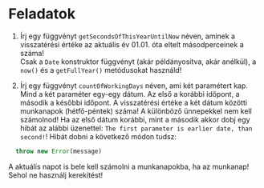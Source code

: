 # Feladatok

1. Írj egy függvényt `getSecondsOfThisYearUntilNow` néven, aminek a visszatérési értéke az aktuális év 01.01. óta eltelt másodperceinek a száma!  
Csak a `Date` konstruktor függvényt (akár példányosítva, akár anélkül), a `now()` és a `getFullYear()` metódusokat használd!

3. Írj egy függvényt `countOfWorkingDays` néven, ami két paramétert kap. Mind a két paraméter egy-egy dátum. Az első a  korábbi időpont, a második  a későbbi időpont.  A visszatérési értéke a két dátum közötti munkanapok (hétfő-péntek) száma! A különböző ünnepekkel nem kell számolnod! Ha az első dátum korábbi, mint a második akkor dobj egy hibát az alábbi üzenettel: `The first parameter is earlier date, than second!`!
Hibát dobni a következő módon tudsz: 

```javascript
  throw new Error(message)
```
A aktuális napot is bele kell számolni a munkanapokba, ha az munkanap!  
Sehol ne használj kerekítést!
